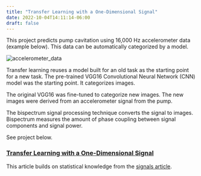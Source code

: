 ```yaml
---
title: "Transfer Learning with a One-Dimensional Signal"
date: 2022-10-04T14:11:14-06:00
draft: false
---
```


This project predicts pump cavitation using 16,000 Hz accelerometer data (example below).  This data can be automatically categorized by a model.

![accelerometer_data](signal_16000Hz.jpg)

Transfer learning reuses a model built for an old task as the starting point for a new task.  The pre-trained VGG16 Convolutional Neural Network (CNN) model was the starting point.  It categorizes images.

The original VGG16 was fine-tuned to categorize new images.  The new images were derived from an accelerometer signal from the pump.  

The bispectrum signal processing technique converts the signal to images.  Bispectrum measures the amount of phase coupling between signal components and signal power.  

See project below.

### [Transfer Learning with a One-Dimensional Signal](https://towardsdatascience.com/transfer-learning-with-a-one-dimensional-signal-76a0d543e9aa)

This article builds on statistical knowledge from the [signals article](https://medium.com/@mackiej/fourier-and-bispectral-analysis-of-signals-c7a71021b1c8).
